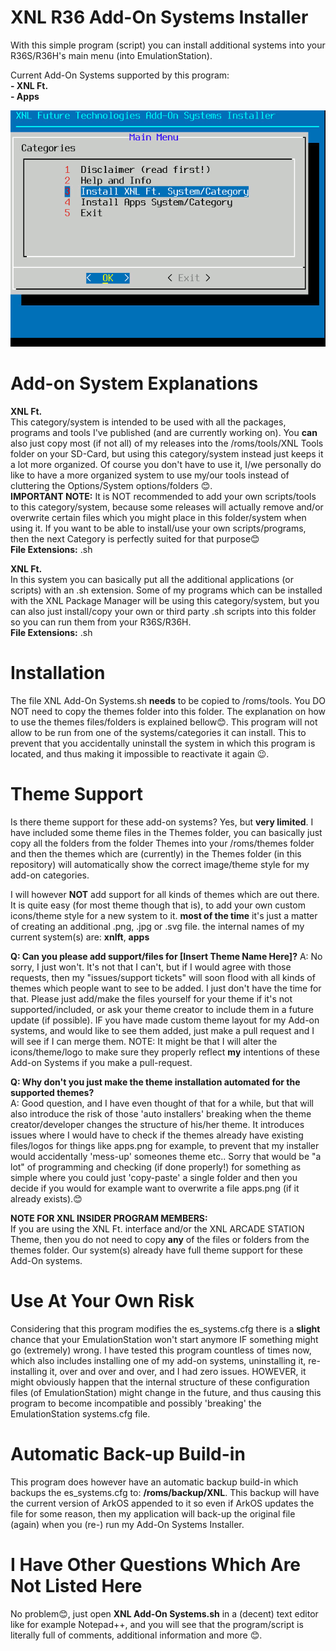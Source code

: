 # XNL R36 Add-On Systems Installer
With this simple program (script) you can install additional systems into your R36S/R36H's main menu (into EmulationStation).  
  
Current Add-On Systems supported by this program:  
<strong>- XNL Ft.</strong>  
<strong>- Apps</strong>  

![Demo Screenshots](demo.gif)
  
# Add-on System Explanations
<strong>XNL Ft.</strong>  
This category/system is intended to be used with all the packages, programs and tools I've published (and are currently working on). You <strong>can</strong> also just copy most (if not all) of my releases into the /roms/tools/XNL Tools folder on your SD-Card, but using this category/system instead just keeps it a lot more organized. Of course you don't have to use it, I/we personally do like to have a more organized system to use my/our tools instead of cluttering the Options/System options/folders 😊.  
<strong>IMPORTANT NOTE:</strong> It is NOT recommended to add your own scripts/tools to this category/system, because some releases will actually remove and/or overwrite certain files which you might place in this folder/system when using it. If you want to be able to install/use your own scripts/programs, then the next Category is perfectly suited for that purpose😊  
<strong>File Extensions:</strong> .sh  
  
<strong>XNL Ft.</strong>  
In this system you can basically put all the additional applications (or scripts) with an .sh extension. Some of my programs which can be installed with the XNL Package Manager will be using this category/system, but you can also just install/copy your own or third party .sh scripts into this folder so you can run them from your R36S/R36H.  
<strong>File Extensions:</strong> .sh  
  
# Installation
The file XNL Add-On Systems.sh <strong>needs</strong> to be copied to /roms/tools. You DO NOT need to copy the themes folder into this folder. The explanation on how to use the themes files/folders is explained bellow😊. This program will not allow to be run from one of the systems/categories it can install. This to prevent that you accidentally uninstall the system in which this program is located, and thus making it impossible to reactivate it again 😉.  
  
# Theme Support
Is there theme support for these add-on systems? Yes, but <strong>very limited</strong>. I have included some theme files in the Themes folder, you can basically just copy all the folders from the folder Themes into your /roms/themes folder and then the themes which are (currently) in the Themes folder (in this repository) will automatically show the correct image/theme style for my add-on categories.  
  
I will however <strong>NOT</strong> add support for all kinds of themes which are out there. It is quite easy (for most theme though that is), to add your own custom icons/theme style for a new system to it. <strong>most of the time</strong> it's just a matter of creating an additional .png, .jpg or .svg file. the internal names of my current system(s) are: <strong>xnlft</strong>, <strong>apps</strong>  
  
<strong>Q: Can you please add support/files for [Insert Theme Name Here]?</strong>
A: No sorry, I just won't. It's not that I can't, but if I would agree with those requests, then my "issues/support tickets" will soon flood with all kinds of themes which people want to see to be added. I just don't have the time for that. Please just add/make the files yourself for your theme if it's not supported/included, or ask your theme creator to include them in a future update (if possible). IF you have made custom theme layout for my Add-on systems, and would like to see them added, just make a pull request and I will see if I can merge them. NOTE: It might be that I will alter the icons/theme/logo to make sure they properly reflect <strong>my</strong> intentions of these Add-on Systems if you make a pull-request.  
  
<strong>Q: Why don't you just make the theme installation automated for the supported themes?</strong>  
A: Good question, and I have even thought of that for a while, but that will also introduce the risk of those 'auto installers' breaking when the theme creator/developer changes the structure of his/her theme. It introduces issues where I would have to check if the themes already have existing files/logos for things like apps.png for example, to prevent that my installer would accidentally 'mess-up' someones theme etc.. Sorry that would be "a lot" of programming and checking (if done properly!) for something as simple where you could just 'copy-paste' a single folder and then you decide if you would for example want to overwrite a file apps.png (if it already exists).😊  

<strong>NOTE FOR XNL INSIDER PROGRAM MEMBERS:</strong>  
If you are using the XNL Ft. interface and/or the XNL ARCADE STATION Theme, then you do not need to copy <strong>any</strong> of the files or folders from the themes folder. Our system(s) already have full theme support for these Add-On systems.  
  
# Use At Your Own Risk
Considering that this program modifies the es_systems.cfg there is a <strong>slight</strong> chance that your EmulationStation won't start anymore IF something might go (extremely) wrong. I have tested this program countless of times now, which also includes installing one of my add-on systems, uninstalling it, re-installing it, over and over and over, and I had zero issues. HOWEVER, it might obviously happen that the internal structure of these configuration files (of EmulationStation) might change in the future, and thus causing this program to become incompatible and possibly 'breaking' the EmulationStation systems.cfg file.  
  
# Automatic Back-up Build-in
This program does however have an automatic backup build-in which backups the es_systems.cfg to: <strong>/roms/backup/XNL</strong>. This backup will have the current version of ArkOS appended to it so even if ArkOS updates the file for some reason, then my application will back-up the original file (again) when you (re-) run my Add-On Systems Installer.  

# I Have Other Questions Which Are Not Listed Here
No problem😊, just open <strong>XNL Add-On Systems.sh</strong> in a (decent) text editor like for example Notepad++, and you will see that the program/script is literally full of comments, additional information and more 😊.








